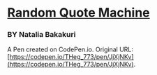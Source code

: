 # [Random Quote Machine](https://theonomimc.github.io/Random-Quote-Machine/)
### BY Natalia Bakakuri
A Pen created on CodePen.io. Original URL: [https://codepen.io/THeg_773/pen/JjXjNKv](https://codepen.io/THeg_773/pen/JjXjNKv).


